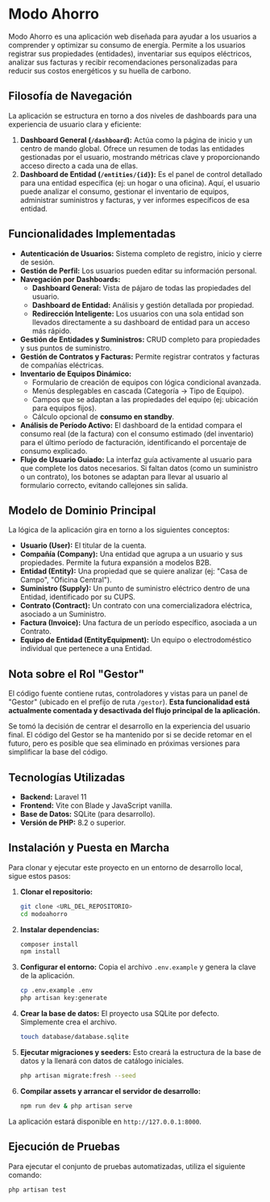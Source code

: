 # Modo Ahorro

Modo Ahorro es una aplicación web diseñada para ayudar a los usuarios a comprender y optimizar su consumo de energía. Permite a los usuarios registrar sus propiedades (entidades), inventariar sus equipos eléctricos, analizar sus facturas y recibir recomendaciones personalizadas para reducir sus costos energéticos y su huella de carbono.

## Filosofía de Navegación

La aplicación se estructura en torno a dos niveles de dashboards para una experiencia de usuario clara y eficiente:

1.  **Dashboard General (`/dashboard`):** Actúa como la página de inicio y un centro de mando global. Ofrece un resumen de todas las entidades gestionadas por el usuario, mostrando métricas clave y proporcionando acceso directo a cada una de ellas.
2.  **Dashboard de Entidad (`/entities/{id}`):** Es el panel de control detallado para una entidad específica (ej: un hogar o una oficina). Aquí, el usuario puede analizar el consumo, gestionar el inventario de equipos, administrar suministros y facturas, y ver informes específicos de esa entidad.

## Funcionalidades Implementadas

*   **Autenticación de Usuarios:** Sistema completo de registro, inicio y cierre de sesión.
*   **Gestión de Perfil:** Los usuarios pueden editar su información personal.
*   **Navegación por Dashboards:**
    *   **Dashboard General:** Vista de pájaro de todas las propiedades del usuario.
    *   **Dashboard de Entidad:** Análisis y gestión detallada por propiedad.
    *   **Redirección Inteligente:** Los usuarios con una sola entidad son llevados directamente a su dashboard de entidad para un acceso más rápido.
*   **Gestión de Entidades y Suministros:** CRUD completo para propiedades y sus puntos de suministro.
*   **Gestión de Contratos y Facturas:** Permite registrar contratos y facturas de compañías eléctricas.
*   **Inventario de Equipos Dinámico:**
    *   Formulario de creación de equipos con lógica condicional avanzada.
    *   Menús desplegables en cascada (Categoría -> Tipo de Equipo).
    *   Campos que se adaptan a las propiedades del equipo (ej: ubicación para equipos fijos).
    *   Cálculo opcional de **consumo en standby**.
*   **Análisis de Período Activo:** El dashboard de la entidad compara el consumo real (de la factura) con el consumo estimado (del inventario) para el último período de facturación, identificando el porcentaje de consumo explicado.
*   **Flujo de Usuario Guiado:** La interfaz guía activamente al usuario para que complete los datos necesarios. Si faltan datos (como un suministro o un contrato), los botones se adaptan para llevar al usuario al formulario correcto, evitando callejones sin salida.

## Modelo de Dominio Principal

La lógica de la aplicación gira en torno a los siguientes conceptos:

*   **Usuario (User):** El titular de la cuenta.
*   **Compañía (Company):** Una entidad que agrupa a un usuario y sus propiedades. Permite la futura expansión a modelos B2B.
*   **Entidad (Entity):** Una propiedad que se quiere analizar (ej: "Casa de Campo", "Oficina Central").
*   **Suministro (Supply):** Un punto de suministro eléctrico dentro de una Entidad, identificado por su CUPS.
*   **Contrato (Contract):** Un contrato con una comercializadora eléctrica, asociado a un Suministro.
*   **Factura (Invoice):** Una factura de un período específico, asociada a un Contrato.
*   **Equipo de Entidad (EntityEquipment):** Un equipo o electrodoméstico individual que pertenece a una Entidad.

## Nota sobre el Rol "Gestor"

El código fuente contiene rutas, controladores y vistas para un panel de "Gestor" (ubicado en el prefijo de ruta `/gestor`). **Esta funcionalidad está actualmente comentada y desactivada del flujo principal de la aplicación.**

Se tomó la decisión de centrar el desarrollo en la experiencia del usuario final. El código del Gestor se ha mantenido por si se decide retomar en el futuro, pero es posible que sea eliminado en próximas versiones para simplificar la base del código.

## Tecnologías Utilizadas

*   **Backend:** Laravel 11
*   **Frontend:** Vite con Blade y JavaScript vanilla.
*   **Base de Datos:** SQLite (para desarrollo).
*   **Versión de PHP:** 8.2 o superior.

## Instalación y Puesta en Marcha

Para clonar y ejecutar este proyecto en un entorno de desarrollo local, sigue estos pasos:

1.  **Clonar el repositorio:**
    ```bash
    git clone <URL_DEL_REPOSITORIO>
    cd modoahorro
    ```

2.  **Instalar dependencias:**
    ```bash
    composer install
    npm install
    ```

3.  **Configurar el entorno:**
    Copia el archivo `.env.example` y genera la clave de la aplicación.
    ```bash
    cp .env.example .env
    php artisan key:generate
    ```

4.  **Crear la base de datos:**
    El proyecto usa SQLite por defecto. Simplemente crea el archivo.
    ```bash
    touch database/database.sqlite
    ```

5.  **Ejecutar migraciones y seeders:**
    Esto creará la estructura de la base de datos y la llenará con datos de catálogo iniciales.
    ```bash
    php artisan migrate:fresh --seed
    ```

6.  **Compilar assets y arrancar el servidor de desarrollo:**
    ```bash
    npm run dev & php artisan serve
    ```

La aplicación estará disponible en `http://127.0.0.1:8000`.

## Ejecución de Pruebas

Para ejecutar el conjunto de pruebas automatizadas, utiliza el siguiente comando:

```bash
php artisan test
```